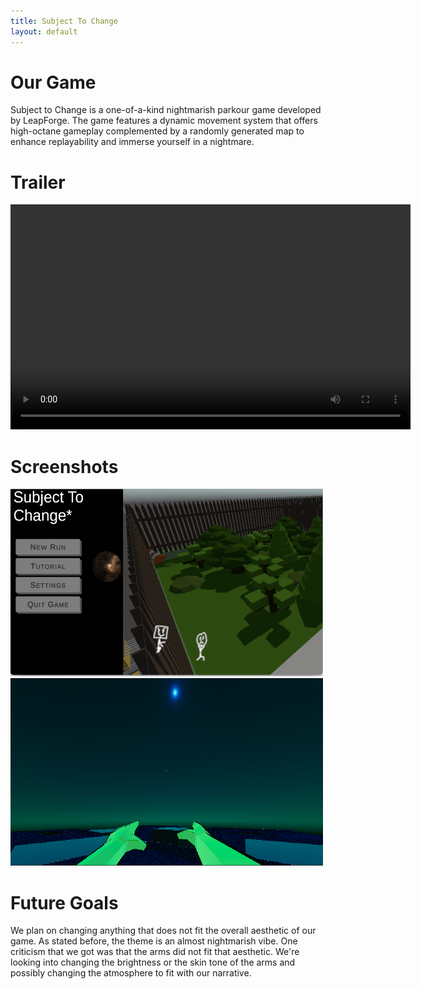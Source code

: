 ```yaml
---
title: Subject To Change
layout: default
---
```


# Our Game

Subject to Change is a one-of-a-kind nightmarish parkour game developed by LeapForge. The game features a dynamic movement system that offers high-octane gameplay complemented by a randomly generated map to enhance replayability and immerse yourself in a nightmare.

# Trailer

<video width="640" height="360" controls>
  <source src="img/StCtrailer.mp4" type="video/mp4">
</video>

# Screenshots

<img src="img/StCMenu.png" width="500" height="300">

<img src="img/StC-img.png" width="500" height="300">

# Future Goals

We plan on changing anything that does not fit the overall aesthetic of our game. As stated before, the theme is an almost nightmarish vibe. One criticism that we got was that the arms did not fit that aesthetic. We're looking into changing the brightness or the skin tone of the arms and possibly changing the atmosphere to fit with our narrative.   
